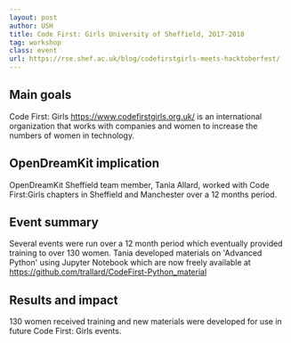 ```yaml
---
layout: post
author: USH
title: Code First: Girls University of Sheffield, 2017-2018 
tag: workshop
class: event
url: https://rse.shef.ac.uk/blog/codefirstgirls-meets-hacktoberfest/
---
```


## Main goals

 Code First: Girls https://www.codefirstgirls.org.uk/ is an international organization that works with companies and women to increase the numbers of women in technology.

## OpenDreamKit implication

 OpenDreamKit Sheffield team member, Tania Allard, worked with Code First:Girls chapters in Sheffield and Manchester over a 12 months period.

## Event summary

 Several events were run over a 12 month period which eventually provided training to over 130 women.  Tania developed materials on 'Advanced Python' using Jupyter Notebook which are now freely available at https://github.com/trallard/CodeFirst-Python_material

## Results and impact

 130 women received training and new materials were developed for use in future Code First: Girls events.


